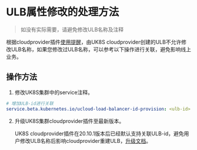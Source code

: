 # ULB属性修改的处理方法

> 如没有实际需要，请避免修改ULB名称及注释

根据cloudprovider插件[使用提醒](/uk8s/service/externalservice?id=_1%e3%80%81%e4%bd%bf%e7%94%a8%e6%8f%90%e9%86%92)，由UK8S cloudprovider创建的ULB不允许修改ULB名称，如果您修改过ULB名称，可以参考以下操作进行关联，避免影响线上业务。

## 操作方法

1. 修改UK8S集群中的service注释。

```yaml
# 增加ULB-id进行关联
service.beta.kubernetes.io/ucloud-load-balancer-id-provision: <ulb-id>  
```

2. 升级UK8S集群cloudprovider插件至最新版本。

    UK8S cloudprovider插件在20.10.1版本后已经默认支持关联ULB-id，避免用户修改ULB名称后影响cloudprovider重建ULB，[升级文档](/uk8s/introduction/vulnerability/cloudprovider)。

